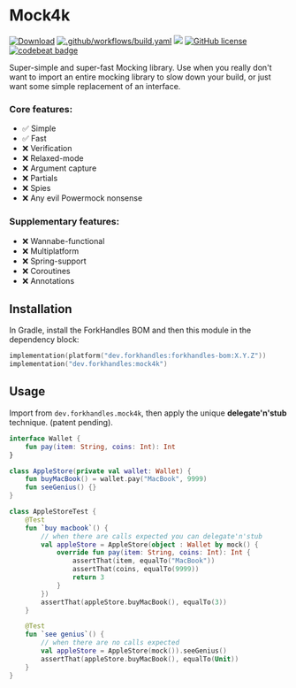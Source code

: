 # Mock4k

<a href="https://mvnrepository.com/artifact/dev.forkhandles"><img alt="Download" src="https://img.shields.io/maven-central/v/dev.forkhandles/forkhandles-bom"></a>
[![.github/workflows/build.yaml](https://github.com/fork-handles/forkhandles/actions/workflows/build.yaml/badge.svg)](https://github.com/fork-handles/forkhandles/actions/workflows/build.yaml)
<a href="https://codecov.io/gh/fork-handles/forkhandles"><img src="https://codecov.io/gh/fork-handles/forkhandles/branch/trunk/graph/badge.svg"/></a>
<a href="http//www.apache.org/licenses/LICENSE-2.0"><img alt="GitHub license" src="https://img.shields.io/badge/license-Apache%20License%202.0-blue.svg?style=flat"></a>
<a href="https://codebeat.co/projects/github-com-fork-handles-forkhandles-trunk"><img alt="codebeat badge" src="https://codebeat.co/badges/5b369ed4-af27-46f4-ad9c-a307d900617e"></a>

Super-simple and super-fast Mocking library. Use when you really don't want to import an entire mocking library to slow down your build, or just want some simple replacement of an interface.

### Core features:
-  ✅ Simple
-  ✅ Fast
- ❌ Verification
- ❌ Relaxed-mode
- ❌ Argument capture
- ❌ Partials
- ❌ Spies
- ❌ Any evil Powermock nonsense

### Supplementary features:
- ❌ Wannabe-functional
- ❌ Multiplatform
- ❌ Spring-support
- ❌ Coroutines
- ❌ Annotations

## Installation

In Gradle, install the ForkHandles BOM and then this module in the dependency block:

```kotlin
implementation(platform("dev.forkhandles:forkhandles-bom:X.Y.Z"))
implementation("dev.forkhandles:mock4k")
```

## Usage
Import from `dev.forkhandles.mock4k`, then apply the unique **delegate'n'stub** technique. (patent pending).

```kotlin
interface Wallet {
    fun pay(item: String, coins: Int): Int
}

class AppleStore(private val wallet: Wallet) {
    fun buyMacBook() = wallet.pay("MacBook", 9999)
    fun seeGenius() {}
}

class AppleStoreTest {
    @Test
    fun `buy macbook`() {
        // when there are calls expected you can delegate'n'stub
        val appleStore = AppleStore(object : Wallet by mock() {
            override fun pay(item: String, coins: Int): Int {
                assertThat(item, equalTo("MacBook"))
                assertThat(coins, equalTo(9999))
                return 3
            }
        })
        assertThat(appleStore.buyMacBook(), equalTo(3))
    }

    @Test
    fun `see genius`() {
        // when there are no calls expected
        val appleStore = AppleStore(mock()).seeGenius()
        assertThat(appleStore.buyMacBook(), equalTo(Unit))
    }
}
```
